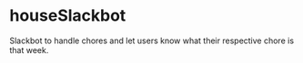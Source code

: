 # houseSlackbot
Slackbot to handle chores and let users know what their respective chore is that week.
